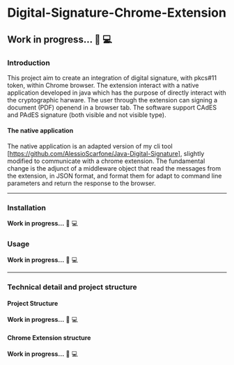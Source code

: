 # Digital-Signature-Chrome-Extension

## Work in progress... :construction_worker: :computer:

### Introduction

This project aim to create an integration of digital signature, with pkcs#11 token, within Chrome browser.
The extension interact with a native application developed in java which has the purpose of directly interact with the cryptographic harware. 
The user through the extension can signing a document (PDF) openend in a browser tab.
The software support CAdES and PAdES signature (both visible and not visible type).

#### The native application

The native application is an adapted version of my cli tool [https://github.com/AlessioScarfone/Java-Digital-Signature], slightly modified to communicate with a chrome extension.
The fundamental change is the adjunct of a middleware object that read the messages from the extension, in JSON format, and format them for adapt to command line parameters and return the response to the browser.

----

### Installation
**Work in progress...** :construction_worker: :computer:

### Usage
**Work in progress...** :construction_worker: :computer:

----

### Technical detail and project structure
#### Project Structure
**Work in progress...** :construction_worker: :computer:

#### Chrome Extension structure
**Work in progress...** :construction_worker: :computer:

